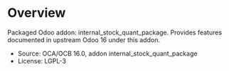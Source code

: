 # Overview

Packaged Odoo addon: internal_stock_quant_package. Provides features documented in upstream Odoo 16 under this addon.

- Source: OCA/OCB 16.0, addon internal_stock_quant_package
- License: LGPL-3
